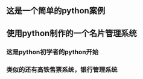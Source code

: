 ## 这是一个简单的python案例
## 使用python制作的一个名片管理系统
### 这是python初学者的python开始
### 类似的还有高铁售票系统，银行管理系统

![]()
![]()

